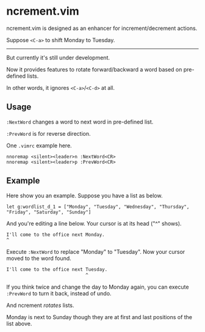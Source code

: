 # ncrement.vim

ncrement.vim is designed as an enhancer for increment/decrement actions.

Suppose `<C-a>` to shift Monday to Tuesday.

---

But currently it's still under development.

Now it provides features to rotate forward/backward a word based on pre-defined lists.

In other words, it ignores `<C-a>`/`<C-d>` at all.

## Usage
`:NextWord` changes a word to next word in pre-defined list.

`:PrevWord` is for reverse direction.

One `.vimrc` example here.

```.vimrc
nnoremap <silent><leader>n :NextWord<CR>
nnoremap <silent><leader>p :PrevWord<CR>
```

## Example

Here show you an example.
Suppose you have a list as below.

```.vimrc
let g:wordlist_d_1 = ["Monday", "Tuesday", "Wednesday", "Thursday", "Friday", "Saturday", "Sunday"]
```
 
And you're editing a line below. Your cursor is at its head ("^" shows).
```example.txt
I'll come to the office next Monday.
^
```

Execute `:NextWord` to replace "Monday" to "Tuesday".
Now your cursor moved to the word found.

```example.txt
I'll come to the office next Tuesday.
                             ^
```

If you think twice and change the day to Monday again, you can execute `:PrevWord` to turn it back, instead of undo.

And ncrement *rotates* lists.

Monday is next to Sunday though they are at first and last positions of the list above.



